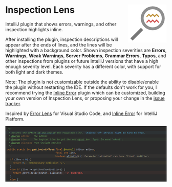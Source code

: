 # Inspection Lens <img align="right" src="logo.png" alt="Plugin Logo">

IntelliJ plugin that shows errors, warnings, and other inspection highlights inline.

After installing the plugin, inspection descriptions will appear after the ends of lines, and the lines will be highlighted with a background color. Shown inspection severities are **Errors**, **Warnings**, **Weak Warnings**, **Server Problems**, **Grammar Errors**, **Typos**, and other inspections from plugins or future IntelliJ versions that have a high enough severity level. Each severity has a different color, with support for both light and dark themes.

Note: The plugin is not customizable outside the ability to disable/enable the plugin without restarting the IDE. If the defaults don't work for you, I recommend trying the [Inline Error](https://plugins.jetbrains.com/plugin/17302-inlineerror) plugin which can be customized, building your own version of Inspection Lens, or proposing your change in the [issue tracker](https://github.com/chylex/IntelliJ-Inspection-Lens/issues).

Inspired by [Error Lens](https://marketplace.visualstudio.com/items?itemName=usernamehw.errorlens) for Visual Studio Code, and [Inline Error](https://plugins.jetbrains.com/plugin/17302-inlineerror) for IntelliJ Platform.

![Inspection Lens Screenshot](.github/readme/intellij.png)
